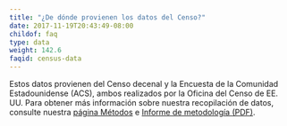 ```yaml
---
title: "¿De dónde provienen los datos del Censo?"
date: 2017-11-19T20:43:49-08:00
childof: faq
type: data
weight: 142.6
faqid: census-data
---
```

Estos datos provienen del Censo decenal y la Encuesta de la Comunidad Estadounidense (ACS), ambos realizados por la Oficina del Censo de EE. UU. Para obtener más información sobre nuestra recopilación de datos, consulte nuestra [página Métodos](/methods) e <a href="/docs/Eviction Lab -Methodology Report v.1.0.0.pdf" target="_blank">Informe de metodología (PDF)</a>.